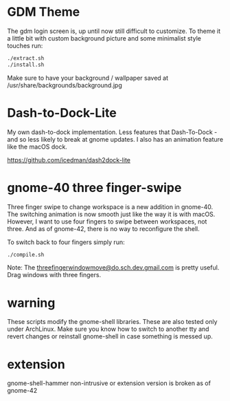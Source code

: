 # GDM Theme

The gdm login screen is, up until now still difficult to customize.
To theme it a little bit with custom background picture and some minimalist style touches run:

```sh
./extract.sh
./install.sh
```

Make sure to have your background / wallpaper saved at /usr/share/backgrounds/background.jpg

# Dash-to-Dock-Lite

My own dash-to-dock implementation. Less features that Dash-To-Dock - and so less likely to break at gnome updates. I also has an animation feature like the macOS dock.

https://github.com/icedman/dash2dock-lite

# gnome-40 three finger-swipe

Three finger swipe to change workspace is a new addition in gnome-40. The switching animation is now smooth just like the way it is with macOS. However, I want to use four fingers to swipe between workspaces, not three. And as of gnome-42, there is no way to reconfigure the shell.

To switch back to four fingers simply run:

```sh
./compile.sh
```
Note: 
The threefingerwindowmove@do.sch.dev.gmail.com is pretty useful. Drag windows with three fingers.

# warning

These scripts modify the gnome-shell libraries. These are also tested only under ArchLinux. Make sure you know how to switch to another tty and revert changes or reinstall gnome-shell in case something is messed up.

# extension

gnome-shell-hammer non-intrusive or extension version is broken as of gnome-42
